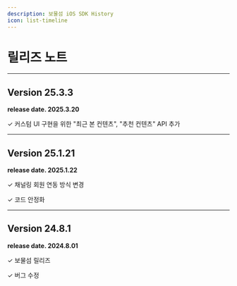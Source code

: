 ```yaml
---
description: 보물섬 iOS SDK History
icon: list-timeline
---
```


# 릴리즈 노트

***

## Version 25.3.3

**release date. 2025.3.20**

✓ 커스텀 UI 구현을 위한 "최근 본 컨텐츠", "추천 컨텐츠" API 추가

***

## Version 25.1.21

**release date. 2025.1.22**

✓ 채널링 회원 연동 방식 변경

✓ 코드 안정화

***

## Version 24.8.1

**release date. 2024.8.01**

✓ 보물섬 릴리즈

✓ 버그 수정
